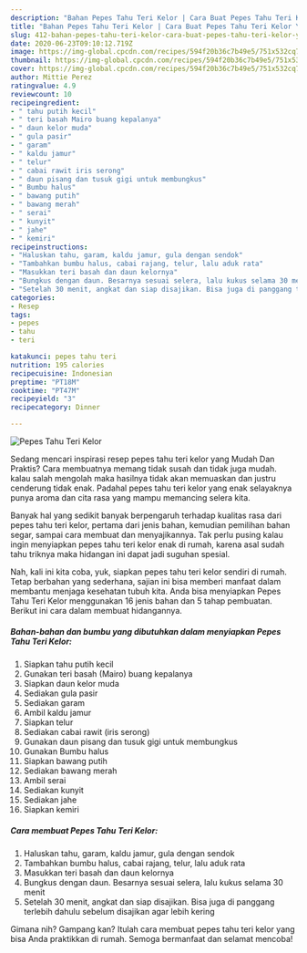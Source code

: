 ```yaml
---
description: "Bahan Pepes Tahu Teri Kelor | Cara Buat Pepes Tahu Teri Kelor Yang Sedap"
title: "Bahan Pepes Tahu Teri Kelor | Cara Buat Pepes Tahu Teri Kelor Yang Sedap"
slug: 412-bahan-pepes-tahu-teri-kelor-cara-buat-pepes-tahu-teri-kelor-yang-sedap
date: 2020-06-23T09:10:12.719Z
image: https://img-global.cpcdn.com/recipes/594f20b36c7b49e5/751x532cq70/pepes-tahu-teri-kelor-foto-resep-utama.jpg
thumbnail: https://img-global.cpcdn.com/recipes/594f20b36c7b49e5/751x532cq70/pepes-tahu-teri-kelor-foto-resep-utama.jpg
cover: https://img-global.cpcdn.com/recipes/594f20b36c7b49e5/751x532cq70/pepes-tahu-teri-kelor-foto-resep-utama.jpg
author: Mittie Perez
ratingvalue: 4.9
reviewcount: 10
recipeingredient:
- " tahu putih kecil"
- " teri basah Mairo buang kepalanya"
- " daun kelor muda"
- " gula pasir"
- " garam"
- " kaldu jamur"
- " telur"
- " cabai rawit iris serong"
- " daun pisang dan tusuk gigi untuk membungkus"
- " Bumbu halus"
- " bawang putih"
- " bawang merah"
- " serai"
- " kunyit"
- " jahe"
- " kemiri"
recipeinstructions:
- "Haluskan tahu, garam, kaldu jamur, gula dengan sendok"
- "Tambahkan bumbu halus, cabai rajang, telur, lalu aduk rata"
- "Masukkan teri basah dan daun kelornya"
- "Bungkus dengan daun. Besarnya sesuai selera, lalu kukus selama 30 menit"
- "Setelah 30 menit, angkat dan siap disajikan. Bisa juga di panggang terlebih dahulu sebelum disajikan agar lebih kering"
categories:
- Resep
tags:
- pepes
- tahu
- teri

katakunci: pepes tahu teri 
nutrition: 195 calories
recipecuisine: Indonesian
preptime: "PT18M"
cooktime: "PT47M"
recipeyield: "3"
recipecategory: Dinner

---
```



![Pepes Tahu Teri Kelor](https://img-global.cpcdn.com/recipes/594f20b36c7b49e5/751x532cq70/pepes-tahu-teri-kelor-foto-resep-utama.jpg)

Sedang mencari inspirasi resep pepes tahu teri kelor yang Mudah Dan Praktis? Cara membuatnya memang tidak susah dan tidak juga mudah. kalau salah mengolah maka hasilnya tidak akan memuaskan dan justru cenderung tidak enak. Padahal pepes tahu teri kelor yang enak selayaknya punya aroma dan cita rasa yang mampu memancing selera kita.

Banyak hal yang sedikit banyak berpengaruh terhadap kualitas rasa dari pepes tahu teri kelor, pertama dari jenis bahan, kemudian pemilihan bahan segar, sampai cara membuat dan menyajikannya. Tak perlu pusing kalau ingin menyiapkan pepes tahu teri kelor enak di rumah, karena asal sudah tahu triknya maka hidangan ini dapat jadi suguhan spesial.




Nah, kali ini kita coba, yuk, siapkan pepes tahu teri kelor sendiri di rumah. Tetap berbahan yang sederhana, sajian ini bisa memberi manfaat dalam membantu menjaga kesehatan tubuh kita. Anda bisa menyiapkan Pepes Tahu Teri Kelor menggunakan 16 jenis bahan dan 5 tahap pembuatan. Berikut ini cara dalam membuat hidangannya.

<!--inarticleads1-->

##### Bahan-bahan dan bumbu yang dibutuhkan dalam menyiapkan Pepes Tahu Teri Kelor:

1. Siapkan  tahu putih kecil
1. Gunakan  teri basah (Mairo) buang kepalanya
1. Siapkan  daun kelor muda
1. Sediakan  gula pasir
1. Sediakan  garam
1. Ambil  kaldu jamur
1. Siapkan  telur
1. Sediakan  cabai rawit (iris serong)
1. Gunakan  daun pisang dan tusuk gigi untuk membungkus
1. Gunakan  Bumbu halus
1. Siapkan  bawang putih
1. Sediakan  bawang merah
1. Ambil  serai
1. Sediakan  kunyit
1. Sediakan  jahe
1. Siapkan  kemiri




<!--inarticleads2-->

##### Cara membuat Pepes Tahu Teri Kelor:

1. Haluskan tahu, garam, kaldu jamur, gula dengan sendok
1. Tambahkan bumbu halus, cabai rajang, telur, lalu aduk rata
1. Masukkan teri basah dan daun kelornya
1. Bungkus dengan daun. Besarnya sesuai selera, lalu kukus selama 30 menit
1. Setelah 30 menit, angkat dan siap disajikan. Bisa juga di panggang terlebih dahulu sebelum disajikan agar lebih kering




Gimana nih? Gampang kan? Itulah cara membuat pepes tahu teri kelor yang bisa Anda praktikkan di rumah. Semoga bermanfaat dan selamat mencoba!
